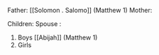 Father: [[Solomon . Salomo]] (Matthew 1)
Mother: 

Children:
Spouse : 
1) Boys
	[[Abijah]] (Matthew 1)
2) Girls
	